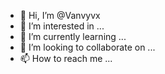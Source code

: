 - 👋 Hi, I’m @Vanvyvx
- 👀 I’m interested in ...
- 🌱 I’m currently learning ...
- 💞️ I’m looking to collaborate on ...
- 📫 How to reach me ...

<!---
Vanvyvx/Vanvyvx is a ✨ special ✨ repository because its `README.md` (this file) appears on your GitHub profile.
You can click the Preview link to take a look at your changes.
--->

